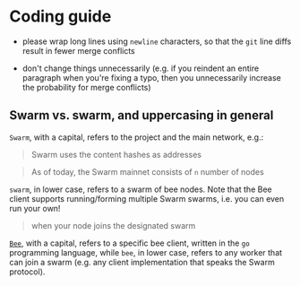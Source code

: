 # Coding guide

- please wrap long lines using `newline` characters, so that the `git`
  line diffs result in fewer merge conflicts

- don't change things unnecessarily (e.g. if you reindent an entire
  paragraph when you're fixing a typo, then you unnecessarily increase
  the probability for merge conflicts)

## Swarm vs. swarm, and uppercasing in general

`Swarm`, with a capital, refers to the project and the main network,
e.g.:

 > Swarm uses the content hashes as addresses

 > As of today, the Swarm mainnet consists of `n` number of nodes

`swarm`, in lower case, refers to a swarm of bee nodes. Note that the
Bee client supports running/forming multiple Swarm swarms, i.e. you
can even run your own!

 > when your node joins the designated swarm

[`Bee`](https://github.com/ethersphere/bee), with a capital, refers to
a specific bee client, written in the `go` programming language, while
`bee`, in lower case, refers to any worker that can join a swarm
(e.g. any client implementation that speaks the Swarm protocol).
